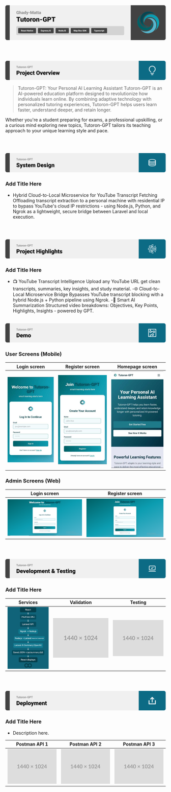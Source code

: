 <img src="./readme/title1.svg"/>

<br><br>

<!-- project overview -->
<img src="./readme/title2.svg"/>

>
>Tutoron-GPT: Your Personal AI Learning Assistant
Tutoron-GPT is an AI-powered education platform designed to revolutionize how individuals learn online. By combining adaptive technology with personalized tutoring experiences, Tutoron-GPT helps users learn faster, understand deeper, and retain longer.

Whether you're a student preparing for exams, a professional upskilling, or a curious mind exploring new topics, Tutoron-GPT tailors its teaching approach to your unique learning style and pace.


> 

<br><br>

<!-- System Design -->
<img src="./readme/title3.svg"/>

### Add Title Here

- Hybrid Cloud-to-Local Microservice for YouTube Transcript Fetching
Offloading transcript extraction to a personal machine with residential IP to bypass YouTube's cloud IP restrictions - using Node.js, Python, and Ngrok as a lightweight, secure bridge between Laravel and local execution.

<br><br>

<!-- Project Highlights -->
<img src="./readme/title4.svg"/>

### Add Title Here

- 📺 YouTube Transcript Intelligence
Upload any YouTube URL  get clean transcripts, summaries, key insights, and study material.
-🌐 Cloud-to-Local Microservice Bridge
Bypasses YouTube transcript blocking with a hybrid Node.js + Python pipeline using Ngrok.
-🧠 Smart AI Summarization
Structured video breakdowns: Objectives, Key Points, Highlights, Insights - powered by GPT.
<br><br>

<!-- Demo -->
<img src="./readme/title5.svg"/>

### User Screens (Mobile)

| Login screen                            | Register screen                       | Homepage screen                       |
| --------------------------------------- | ------------------------------------- | ------------------------------------- |
| ![Landing](./readme/demo/Mobile-Login.jpg) | ![fsdaf](./readme/demo/Mobile-SignUp.jpg) | ![fsdaf](./readme/demo/Mobile-home.jpg) |


### Admin Screens (Web)

| Login screen                            | Register screen                       |
| --------------------------------------- | ------------------------------------- |
| ![Landing](./readme/demo/Login.png) | ![fsdaf](./readme/demo/SignUp.png) |


<br><br>

<!-- Development & Testing -->
<img src="./readme/title6.svg"/>

### Add Title Here


| Services                            | Validation                       | Testing                        |
| --------------------------------------- | ------------------------------------- | ------------------------------------- |
| ![Landing](./readme/demo/services.png) | ![fsdaf](./readme/demo/1440x1024.png) | ![fsdaf](./readme/demo/1440x1024.png) |


<br><br>

<!-- Deployment -->
<img src="./readme/title7.svg"/>

### Add Title Here

- Description here.


| Postman API 1                            | Postman API 2                       | Postman API 3                        |
| --------------------------------------- | ------------------------------------- | ------------------------------------- |
| ![Landing](./readme/demo/1440x1024.png) | ![fsdaf](./readme/demo/1440x1024.png) | ![fsdaf](./readme/demo/1440x1024.png) |

<br><br>
